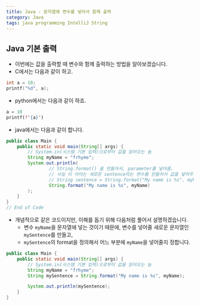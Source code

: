 ```yaml
---
title: Java - 문자열에 변수를 넣어서 함께 출력
category: Java
tags: java programming IntelliJ String
---
```


## Java 기본 출력

- 이번에는 값을 출력할 때 변수와 함께 출력하는 방법을 알아보겠습니다.
- C에서는 다음과 같이 하고.

```C
int a = 10;
printf("%d", a);
```

- python에서는 다음과 같이 하죠.

```python
a = 10
printf(f"{a}")
```

- java에서는 다음과 같이 합니다.

```java
public class Main {
    public static void main(String[] args) {
        // System.in(시스템 기본 입력)으로부터 값을 읽어오는 놈
        String myName = "frhyme";
        System.out.println(
                // String.format() 을 만들어서, parameter를 넣어줌.
                // 사실 이 아이는 새로운 sentence라는 변수를 만들어서 값을 넣어주고 출력하는 것과 비슷하죠.
                // String sentence = String.format("My name is %s", myName);
                String.format("My name is %s", myName)
        );
    }
}
// End of Code
```

- 개념적으로 같은 코드이지만, 이해를 돕기 위해 다음처럼 풀어서 설명하겠습니다.
  - 변수 `myName`을 문자열에 넣는 것이기 때문에, 변수를 넣어줄 새로운 문자열인 `mySentence`를 만들고, 
  - `mySentence`의 format을 정의해서 어느 부분에 `myName`을 넣어줄지 정합니다.

```java
public class Main {
    public static void main(String[] args) {
        // System.in(시스템 기본 입력)으로부터 값을 읽어오는 놈
        String myName = "frhyme";
        String mySentence = String.format("My name is %s", myName);

        System.out.println(mySentence);
    }
}
```
